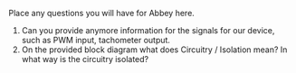 Place any questions you will have for Abbey here.
1. Can you provide anymore information for the signals for our device, such as PWM input, tachometer output.
2. On the provided block diagram what does Circuitry / Isolation mean? In what way is the circuitry isolated?

